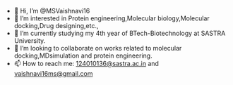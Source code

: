 - 👋 Hi, I’m @MSVaishnavi16
- 👀 I’m interested in Protein engineering,Molecular biology,Molecular docking,Drug designing,etc.,
- 🌱 I’m currently studying my 4th year of BTech-Biotechnology at SASTRA University.
- 💞️ I’m looking to collaborate on works related to molecular docking,MDsimulation and protein engineering.
- 📫 How to reach me: 124010136@sastra.ac.in and vaishnavi16ms@gmail.com

<!---
MSVaishnavi16/MSVaishnavi16 is a ✨ special ✨ repository because its `README.md` (this file) appears on your GitHub profile.
You can click the Preview link to take a look at your changes.
--->
